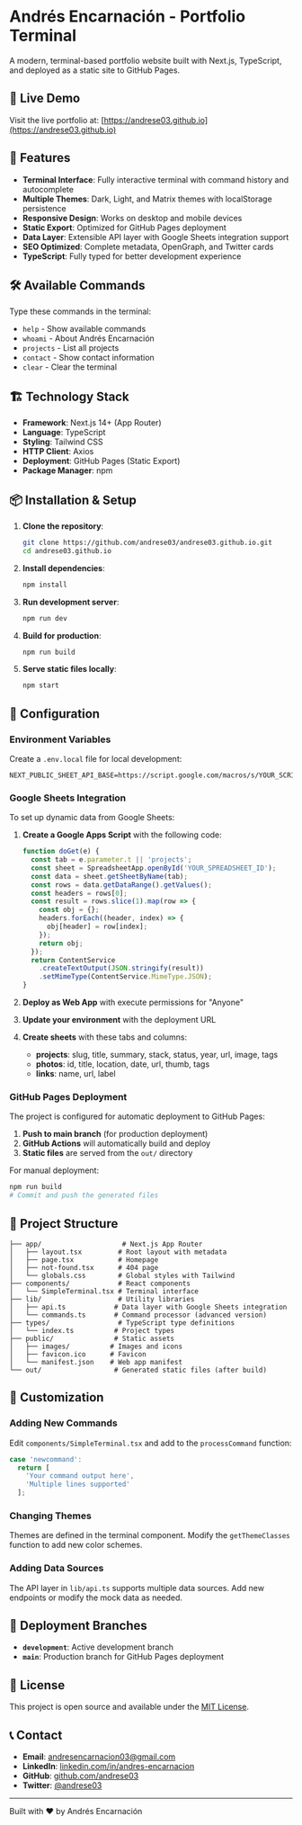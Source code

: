 # Andrés Encarnación - Portfolio Terminal

A modern, terminal-based portfolio website built with Next.js, TypeScript, and deployed as a static site to GitHub Pages.

## 🚀 Live Demo

Visit the live portfolio at: [https://andrese03.github.io](https://andrese03.github.io)

## 🎯 Features

- **Terminal Interface**: Fully interactive terminal with command history and autocomplete
- **Multiple Themes**: Dark, Light, and Matrix themes with localStorage persistence
- **Responsive Design**: Works on desktop and mobile devices
- **Static Export**: Optimized for GitHub Pages deployment
- **Data Layer**: Extensible API layer with Google Sheets integration support
- **SEO Optimized**: Complete metadata, OpenGraph, and Twitter cards
- **TypeScript**: Fully typed for better development experience

## 🛠 Available Commands

Type these commands in the terminal:

- `help` - Show available commands
- `whoami` - About Andrés Encarnación
- `projects` - List all projects
- `contact` - Show contact information
- `clear` - Clear the terminal

## 🏗 Technology Stack

- **Framework**: Next.js 14+ (App Router)
- **Language**: TypeScript
- **Styling**: Tailwind CSS
- **HTTP Client**: Axios
- **Deployment**: GitHub Pages (Static Export)
- **Package Manager**: npm

## 📦 Installation & Setup

1. **Clone the repository**:
   ```bash
   git clone https://github.com/andrese03/andrese03.github.io.git
   cd andrese03.github.io
   ```

2. **Install dependencies**:
   ```bash
   npm install
   ```

3. **Run development server**:
   ```bash
   npm run dev
   ```

4. **Build for production**:
   ```bash
   npm run build
   ```

5. **Serve static files locally**:
   ```bash
   npm start
   ```

## 🔧 Configuration

### Environment Variables

Create a `.env.local` file for local development:

```env
NEXT_PUBLIC_SHEET_API_BASE=https://script.google.com/macros/s/YOUR_SCRIPT_ID/exec
```

### Google Sheets Integration

To set up dynamic data from Google Sheets:

1. **Create a Google Apps Script** with the following code:
   ```javascript
   function doGet(e) {
     const tab = e.parameter.t || 'projects';
     const sheet = SpreadsheetApp.openById('YOUR_SPREADSHEET_ID');
     const data = sheet.getSheetByName(tab);
     const rows = data.getDataRange().getValues();
     const headers = rows[0];
     const result = rows.slice(1).map(row => {
       const obj = {};
       headers.forEach((header, index) => {
         obj[header] = row[index];
       });
       return obj;
     });
     return ContentService
       .createTextOutput(JSON.stringify(result))
       .setMimeType(ContentService.MimeType.JSON);
   }
   ```

2. **Deploy as Web App** with execute permissions for "Anyone"

3. **Update your environment** with the deployment URL

4. **Create sheets** with these tabs and columns:
   - **projects**: slug, title, summary, stack, status, year, url, image, tags
   - **photos**: id, title, location, date, url, thumb, tags
   - **links**: name, url, label

### GitHub Pages Deployment

The project is configured for automatic deployment to GitHub Pages:

1. **Push to main branch** (for production deployment)
2. **GitHub Actions** will automatically build and deploy
3. **Static files** are served from the `out/` directory

For manual deployment:
```bash
npm run build
# Commit and push the generated files
```

## 📁 Project Structure

```
├── app/                    # Next.js App Router
│   ├── layout.tsx         # Root layout with metadata
│   ├── page.tsx           # Homepage
│   ├── not-found.tsx      # 404 page
│   └── globals.css        # Global styles with Tailwind
├── components/            # React components
│   └── SimpleTerminal.tsx # Terminal interface
├── lib/                   # Utility libraries
│   ├── api.ts            # Data layer with Google Sheets integration
│   └── commands.ts       # Command processor (advanced version)
├── types/                 # TypeScript type definitions
│   └── index.ts          # Project types
├── public/               # Static assets
│   ├── images/          # Images and icons
│   ├── favicon.ico      # Favicon
│   └── manifest.json    # Web app manifest
└── out/                  # Generated static files (after build)
```

## 🎨 Customization

### Adding New Commands

Edit `components/SimpleTerminal.tsx` and add to the `processCommand` function:

```typescript
case 'newcommand':
  return [
    'Your command output here',
    'Multiple lines supported'
  ];
```

### Changing Themes

Themes are defined in the terminal component. Modify the `getThemeClasses` function to add new color schemes.

### Adding Data Sources

The API layer in `lib/api.ts` supports multiple data sources. Add new endpoints or modify the mock data as needed.

## 🚀 Deployment Branches

- **`development`**: Active development branch
- **`main`**: Production branch for GitHub Pages deployment

## 📄 License

This project is open source and available under the [MIT License](LICENSE).

## 📞 Contact

- **Email**: andresencarnacion03@gmail.com
- **LinkedIn**: [linkedin.com/in/andres-encarnacion](https://linkedin.com/in/andres-encarnacion)
- **GitHub**: [github.com/andrese03](https://github.com/andrese03)
- **Twitter**: [@andrese03](https://twitter.com/andrese03)

---

Built with ❤️ by Andrés Encarnación